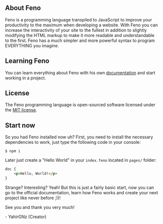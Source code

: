 ## About Feno

Feno is a programming language transpiled to JavaScript to improve your productivity to the maximum when developing a website. With Feno you can increase the interactivity of your site to the fullest in addition to slightly modifying the HTML markup to make it more readable and understandable to the first. Feno has a much simpler and more powerful syntax to program EVERYTHING you imagine.

## Learning Feno

You can learn everything about Feno with his own [documentation](https://fenolang.heroku.com/docs) and start working in a project.

## License

The Feno programming language is open-sourced software licensed under the [MIT license](https://opensource.org/licenses/MIT).

## Start now

So you had Feno installed now uh? First, you need to install the necessary dependencies to work, just type the following code in your console:
```
$ npm i
```

Later just create a "Hello World" in your `index.feno` located in `pages/` folder:

```html
doc {
    <p>Hello, World!</p>
}
```

Strange? Interesting? Yeah! But this is just a fairly basic start, now you can go to the official documentation, learn how Feno works and create your next project like never before ;))!

See you and thank you very much!

\- YahirGNz (Creator)